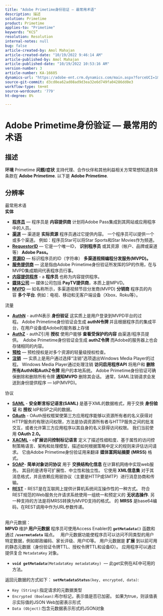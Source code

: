 ```yaml
---
title: "Adobe Primetime身份验证 — 最常用术语"
description: 描述
solution: Primetime
product: Primetime
applies-to: "Primetime"
keywords: “KCS”
resolution: Resolution
internal-notes: null
bug: false
article-created-by: Amol Mahajan
article-created-date: "10/19/2022 9:46:14 AM"
article-published-by: Amol Mahajan
article-published-date: "10/19/2022 10:53:16 AM"
version-number: 3
article-number: KA-16605
dynamics-url: "https://adobe-ent.crm.dynamics.com/main.aspx?forceUCI=1&pagetype=entityrecord&etn=knowledgearticle&id=5d567cdb-924f-ed11-bba2-002248086a27"
source-git-commit: d3cd0ea62ad08ad9d3ea32e6d749fa04286dd0e3
workflow-type: tm+mt
source-wordcount: '779'
ht-degree: 0%

---
```


# Adobe Primetime身份验证 — 最常用的术语

## 描述

<b>环境</b>
Primetime
<b>问题/症状</b>
支持代理、合作伙伴和其他利益相关方常常想知道具体条款在 <b>Adobe Primetime</b>. 以下是 <b>Adobe Primetime</b>.


## 分辨率

最常用术语<br>
<b>实体</b>

- <u><b>程序员</b></u>  — 程序员是 <b>内容提供商</b> 计划将Adobe Pass集成到其网站或应用程序中的人员。
- <u><b>渠道</b></u>  — 渠道是 <b>实际资源</b> 程序员通过它提供内容。 一个程序员可以提供一个或多个渠道。 例如：程序员Star可以将Star Sports和Star Movies作为频道。
- <u><b>RequestorID</b></u>  — 它是一个唯一ID， <b>识别程序员</b> 或其资源（帐户、品牌或渠道等）<b> Adobe Pass。 </b>
- <u><b>资源ID</b></u>  — 标识程序员的ID（字符串）<b> 多渠道视频编程分发服务(MVPD)。 </b>
- <u><b>服务提供商</b></u>  — 这是指由Adobe Primetime身份验证所发挥的SP的作用，在与MVPD集成期间代表程序员行事。
- <u><b>内容提供程序</b></u> - a <b>程序员 </b>也称为内容提供程序。
- <u><b>媒体公司</b></u>  — 媒体公司包括 <b>PayTV提供商</b>，本质上是MPVD。
- <u><b>MVPD</b></u>  — 如名称所示，多渠道视频节目分发商(MVPD) <b>分销商</b> 程序员的内容 <b>多个平台</b>. 例如：电视、移动和无客户端设备（Xbox、Roku等）。

流量
- <u><b>AuthN</b></u> - authN表示 <b>身份验证</b> 这实质上是用户登录到MVPD平台的过程。 Adobe Primetime身份验证会生成 <b>authN令牌 </b>并且根据程序员的集成平台，在用户设备或Adobe的服务器上存储
- <u><b>AuthZ</b></u> - authZ引用 <b>授权</b> 使用户能够 <b>查看受保护的内容</b> 由渠道/程序员提供。  Adobe Primetime身份验证会生成 <b>authZ令牌</b> 而Adobe的服务器上也会存储相同的内容。
- <u><b>预检</b></u>  — 预检授权是对多个资源的轻量级授权检查。
- <u><b>注销</b></u>  — 实质上是用户通过选择“注销”选项退出Windows Media Player的过程。 Windows Media Player通过处理注销 <b>访问启用程序API</b> 将用户和 <b>删除所有AuthN和AuthZ令牌</b> 用户的本地系统。 Adobe Primetime身份验证可确保删除和删除所有令牌 <b>通知MVPD</b> 删除其会话。 通常，SAML注销请求会发送到身份提供程序 — IdP(MVPD)。



协议
- <b><u>SAML</u></b> - <b>安全断言标记语言(SAML)</b> 是基于XML的数据格式，用于交换 <b>身份验证</b> 和 <b>授权</b> IdP和SP之间的数据。
- <u><b>OAuth</b></u> - OAuth授权框架使第三方应用程序能够以资源所有者的名义获得对HTTP服务的有限访问权限，方法是协调资源所有者与HTTP服务之间的批准交互，或者允许第三方应用程序以其自身的名义获得访问权限。 我们当前使用 <b>OAuth 2.0。</b>
- <b><u>XACML</u></b> - e<b>扩展访问控制标记语言</b> 定义了描述性细粒度、基于属性的访问控制策略语言、架构和处理模型，描述如何根据策略中定义的规则来评估访问请求。 它由Adobe Primetime身份验证用来翻译 <b>媒体富网站摘要</b> <b>(MRSS)</b> 格式。
- <b><u>SOAP</u></b>- <b>简单对象访问协议</b> 用于 <b>交换结构化信息 </b>在计算机网络中实现web服务。 其目的是诱导可扩展性、中立性和独立性。 它使用 <b>XML信息集</b> 对于其消息格式，并且依赖应用层协议（主要是HTTP或SMTP）进行消息协商和传输。
- <u><b>REST</b></u> - REST是在互联网上提供计算机系统间互操作性的一种方式。 符合REST规范的Web服务允许请求系统使用一组统一和预定义的 <b>无状态操作</b>. 另一种支持的方法是将MRSS转换为MVPD支持的格式。 的 <b>MRSS</b> 是base64编码，在REST调用中作为URL参数传递。

<br>用户元数据：<br>
<b>MPVD </b>维护<b> 用户元数据</b> 程序员可使用Access Enabler的 <b>`getMetadata()`</b> 函数和通过 <b>`/usermetadata`</b> 端点。
 
用户元数据功能使程序员可以访问不同类型的用户特定数据，例如邮政编码、家长评级、用户ID等。 用户元数据是 <b>扩展</b> 到以前可用的静态元数据（身份验证令牌TTL、授权令牌TTL和设备ID）。 应用程序可以通过提供复合 `MetadataKey` 对象。

- <b>`void getMetadata`</b>`(MetadataKey metadataKey)`  — 此get实例在AE中可用的方法。


返回元数据的方式如下： <b>`setMetadataStatus`</b>`(key, encrypted, data)`:

- `Key (String)`:指定请求的元数据类型
- `Encrypted (Boolean)`:布尔标记，表示值是否已加密。 如果为true，则该值表示实际值的JSON Web加密表示形式
- `Data (Object)`:包含元数据表示形式的JSON对象



